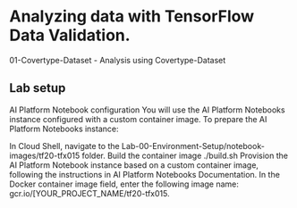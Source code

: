 # Analyzing data with TensorFlow Data Validation.

01-Covertype-Dataset - Analysis using Covertype-Dataset

## Lab setup
AI Platform Notebook configuration
You will use the AI Platform Notebooks instance configured with a custom container image. To prepare the AI Platform Notebooks instance:

In Cloud Shell, navigate to the Lab-00-Environment-Setup/notebook-images/tf20-tfx015 folder.
Build the container image
./build.sh
Provision the AI Platform Notebook instance based on a custom container image, following the instructions in AI Platform Notebooks Documentation. In the Docker container image field, enter the following image name: gcr.io/[YOUR_PROJECT_NAME/tf20-tfx015.
